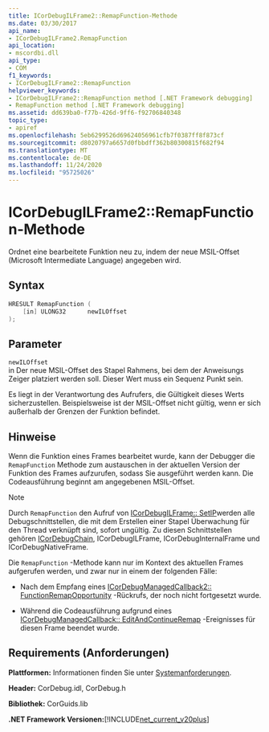 ```yaml
---
title: ICorDebugILFrame2::RemapFunction-Methode
ms.date: 03/30/2017
api_name:
- ICorDebugILFrame2.RemapFunction
api_location:
- mscordbi.dll
api_type:
- COM
f1_keywords:
- ICorDebugILFrame2::RemapFunction
helpviewer_keywords:
- ICorDebugILFrame2::RemapFunction method [.NET Framework debugging]
- RemapFunction method [.NET Framework debugging]
ms.assetid: dd639ba0-f77b-426d-9ff6-f92706840348
topic_type:
- apiref
ms.openlocfilehash: 5eb6299526d69624056961cfb7f0387ff8f873cf
ms.sourcegitcommit: d8020797a6657d0fbbdff362b80300815f682f94
ms.translationtype: MT
ms.contentlocale: de-DE
ms.lasthandoff: 11/24/2020
ms.locfileid: "95725026"
---
```

# <a name="icordebugilframe2remapfunction-method"></a>ICorDebugILFrame2::RemapFunction-Methode

Ordnet eine bearbeitete Funktion neu zu, indem der neue MSIL-Offset (Microsoft Intermediate Language) angegeben wird.  
  
## <a name="syntax"></a>Syntax  
  
```cpp  
HRESULT RemapFunction (  
    [in] ULONG32      newILOffset  
);  
```  
  
## <a name="parameters"></a>Parameter  

 `newILOffset`  
 in Der neue MSIL-Offset des Stapel Rahmens, bei dem der Anweisungs Zeiger platziert werden soll. Dieser Wert muss ein Sequenz Punkt sein.  
  
 Es liegt in der Verantwortung des Aufrufers, die Gültigkeit dieses Werts sicherzustellen. Beispielsweise ist der MSIL-Offset nicht gültig, wenn er sich außerhalb der Grenzen der Funktion befindet.  
  
## <a name="remarks"></a>Hinweise  

 Wenn die Funktion eines Frames bearbeitet wurde, kann der Debugger die `RemapFunction` Methode zum austauschen in der aktuellen Version der Funktion des Frames aufzurufen, sodass Sie ausgeführt werden kann. Die Codeausführung beginnt am angegebenen MSIL-Offset.  
  
> [!NOTE]
> Durch `RemapFunction` den Aufruf von [ICorDebugILFrame:: SetIP](icordebugilframe-setip-method.md)werden alle Debugschnittstellen, die mit dem Erstellen einer Stapel Überwachung für den Thread verknüpft sind, sofort ungültig. Zu diesen Schnittstellen gehören [ICorDebugChain](icordebugchain-interface.md), ICorDebugILFrame, ICorDebugInternalFrame und ICorDebugNativeFrame.  
  
 Die `RemapFunction` -Methode kann nur im Kontext des aktuellen Frames aufgerufen werden, und zwar nur in einem der folgenden Fälle:  
  
- Nach dem Empfang eines [ICorDebugManagedCallback2:: FunctionRemapOpportunity](icordebugmanagedcallback2-functionremapopportunity-method.md) -Rückrufs, der noch nicht fortgesetzt wurde.  
  
- Während die Codeausführung aufgrund eines [ICorDebugManagedCallback:: EditAndContinueRemap](icordebugmanagedcallback-editandcontinueremap-method.md) -Ereignisses für diesen Frame beendet wurde.  
  
## <a name="requirements"></a>Requirements (Anforderungen)  

 **Plattformen:** Informationen finden Sie unter [Systemanforderungen](../../get-started/system-requirements.md).  
  
 **Header:** CorDebug.idl, CorDebug.h  
  
 **Bibliothek:** CorGuids.lib  
  
 **.NET Framework Versionen:**[!INCLUDE[net_current_v20plus](../../../../includes/net-current-v20plus-md.md)]
